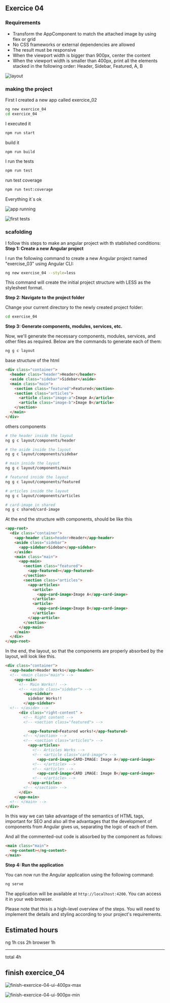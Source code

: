 ## Exercice 04

### Requirements
- Transform the AppComponent to match the attached image by using flex or grid
- No CSS frameworks or external dependencies are allowed
- The result must be responsive
- When the viewport width is bigger than 900px, center the content
- When the viewport width is smaller than 400px, print all the elements stacked in the following order: Header, Sidebar, Featured, A, B

![layout](./layout.png)

### making the project

First I created a new app called exercice_02
```bash
ng new exercice_04
cd exercice_04
```

I executed it
```bash
npm run start
```

build it
```bash
npm run build
```

I run the tests
```bash
npm run test
```
run test coverage
```bash
npm run test:coverage
```

Everything it´s ok

![app running](../screenshoots/Screenshot_10_app-running.png)

![first tests](../screenshoots/Screenshot_11_tfirst-tests.png)


### scafolding

I follow this steps to make an angular project with th stablished conditions:
**Step 1: Create a new Angular project**

I run the following command to create a new Angular project named "exercise_03" using Angular CLI:
```bash
ng new exercise_04 --style=less
```

This command will create the initial project structure with LESS as the stylesheet format.

**Step 2: Navigate to the project folder**

Change your current directory to the newly created project folder:
```bash
cd exercise_04
```

**Step 3: Generate components, modules, services, etc.**

Now, we'll generate the necessary components, modules, services, and other files as required. Below are the commands to generate each of them:

```bash
ng g c layout
```

base structure of the html
```html
<div class="container">
  <header class="header">Header</header>
  <aside class="sidebar">Sidebar</aside>
  <main class="main">
    <section class="featured">Featured</section>
    <section class="articles">
      <article class="image-a">Image A</article>
      <article class="image-b">Image B</article>
    </section>
  </main>
</div>
```

others components
```bash
# the header inside the layout
ng g c layout/components/header

# the aside inside the layout
ng g c layout/components/sidebar

# main inside the layout
ng g c layout/components/main

# featured inside the layout
ng g c layout/components/featured

# articles inside the layout
ng g c layout/components/articles

# card-image in shared
ng g c shared/card-image
```

At the end the structure with components, should be like this

```html
<app-root>
  <div class="container">
    <app-header class=header>Header</app-header>
    <aside class="sidebar">
      <app-sidebar>Sidebar</app-sidebar>
    </aside>
    <main class="main">
      <app-main>
        <section class="featured">
          <app-featured></app-featured>
        </section>
        <section class="articles">
          <app-articles>
            <article>
              <app-card-image>Image A</app-card-image>
            </article>
            <article>
              <app-card-image>Image B</app-card-image>
            </article>
          </app-article>
        </section>
      </app-main>
    </main>
  </div>
</app-root>
```

In the end, the layout, so that the components are properly absorbed by the layout, will look like this.

```html
<div class="container">
  <app-header>Header Works</app-header>
  <!-- <main class="main"> -->
    <app-main>
      <!-- Main Works!! -->
      <!-- <aside class="sidebar"> -->
        <app-sidebar>
          sidebar Works!!
        </app-sidebar>
  <!-- </aside> -->
      <div class="right-content" > 
        <!-- Right content -->
        <!-- <section class="featured"> -->

          <app-featured>Featured works!</app-featured>
        <!-- </section> -->
        <!-- <section class="articles"> -->
          <app-articles>
            <!-- Articles Works -->
            <!-- <article class="card-image"> -->
              <app-card-image>CARD-IMAGE: Image A</app-card-image>
            <!-- </article> -->
            <!-- <article> -->
              <app-card-image>CARD iMAGE: Image B</app-card-image>
            <!-- </article> -->
          </app-articles>
        <!-- </section> -->
      </div>
    </app-main>
  <!-- </main> -->
</div>
```

In this way we can take advantage of the semantics of HTML tags, important for SEO and also all the advantages that the development of components from Angular gives us, separating the logic of each of them.

And all the commented-out code is absorbed by the component as follows:

```html
<main class="main">
  <ng-content></ng-content>
</main>
```

**Step 4: Run the application**

You can now run the Angular application using the following command:

```bash
ng serve
```

The application will be available at `http://localhost:4200`. You can access it in your web browser.

Please note that this is a high-level overview of the steps. You will need to implement the details and styling according to your project's requirements.

## Estimated hours
ng      1h
css     2h
browser 1h
__________
total   4h
## finish exercice_04
![finish-exercice-04-ui-400px-max](../screenshoots/Screenshot_14_ui-400max.png)

![finish-exercice-04-ui-900px-min](../screenshoots/Screenshot_13_ui-900min.png)



